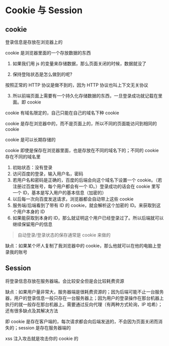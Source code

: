 # Cookie 与 Session

## cookie

登录信息是存放在浏览器上的

cookie 是浏览器里面的一个存放数据的东西

1. 如果我们用 js 的变量来存储数据，那么页面关闭的时候，数据就没了

2. 保持登陆状态是怎么做到的呢?

按照正常的 HTTP 协议是做不到的，因为 HTTP 协议也叫上下文无关协议

3. 所以前端页面上需要有一个持久化存储数据的东西，一旦登录成功就记载在里面。即 cookie

cookie 有域名限定的，自己只能在自己的域名下种 cookie

cookie 是存在浏览器中的，而不是页面上的，所以不同的页面能访问到相同的 cookie

cookie 是可以长期存储的

cookie 即使是保存在浏览器里面，也是存放在不同的域名下的；不同的 cookie 存在不同的域名里

1. 初始状态：没有登录
2. 访问百度的登录，输入用户名，密码
3. 若用户名和密码是正确的，百度的后端会向这个域名下设置一个 cookie。（若注册过百度账号，每个用户都会有一个 ID。）登录成功的话会在 cookie 里写一个 ID，基本是写入用户的基本信息（加密的）
4. 以后每一次向百度发送请求，浏览器都会自动带上这些 cookie
5. 服务端/后端看到了带有 ID 的 cookie，就会解析这个加密的 ID。来获取到这个用户本身的 ID
6. 如果能获取到本身的 ID，那么就证明这个用户已经登录过了。所以后端就可以继续保留用户的信息

> 自动登录/登录状态的保存通常是 cookie 来做的

缺点：如果某个坏人复制了我浏览器中的 cookie，那么他就可以在他的电脑上登录我的账号

## Session

将登录信息存放在服务器端。会比较安全但是会比较耗费资源

缺点：如果用户量非常大，服务器端是很耗费资源的；因为后端可能不止一台服务器，用户的登录信息一般只存在一台服务器上；因为用户的登录操作在那台机器上执行的就一般存在那台机器上。需要通过反向代理（有两种方式轮询，IP 哈希）；还有很多缺点及其解决方法

即 cookie 是存在客户端的，每次请求都会向后端发送的，不会因为页面关闭而消失的；session 是存在服务器端的

xss 注入攻击就是攻击你的 cookie 的
